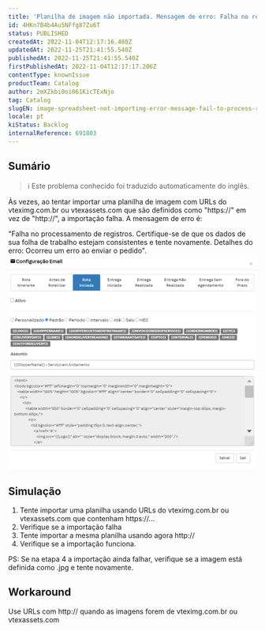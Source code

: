 ```yaml
---
title: 'Planilha de imagem não importada. Mensagem de erro: Falha no registro de processamento.'
id: 4HKn7B4b4Au5NFfg87Zu6T
status: PUBLISHED
createdAt: 2022-11-04T12:17:16.480Z
updatedAt: 2022-11-25T21:41:55.540Z
publishedAt: 2022-11-25T21:41:55.540Z
firstPublishedAt: 2022-11-04T12:17:17.206Z
contentType: knownIssue
productTeam: Catalog
author: 2mXZkbi0oi061KicTExNjo
tag: Catalog
slugEN: image-spreadsheet-not-importing-error-message-fail-to-process-record
locale: pt
kiStatus: Backlog
internalReference: 691803
---
```


## Sumário

>ℹ️ Este problema conhecido foi traduzido automaticamente do inglês.



Às vezes, ao tentar importar uma planilha de imagem com URLs do vteximg.com.br ou vtexassets.com que são definidos como "https://" em vez de "http://", a importação falha. A mensagem de erro é:

"Falha no processamento de registros. Certifique-se de que os dados de sua folha de trabalho estejam consistentes e tente novamente. Detalhes do erro: Ocorreu um erro ao enviar o pedido".
 ![](https://raw.githubusercontent.com/vtexdocs/help-center-content/refs/heads/main/_1.png)



## Simulação



1. Tente importar uma planilha usando URLs do vteximg.com.br ou vtexassets.com que contenham https://...
2. Verifique se a importação falha
3. Tente importar a mesma planilha usando agora http://
4. Verifique se a importação funciona.

PS: Se na etapa 4 a importação ainda falhar, verifique se a imagem está definida como .jpg e tente novamente.



## Workaround


Use URLs com http:// quando as imagens forem de vteximg.com.br ou vtexassets.com


